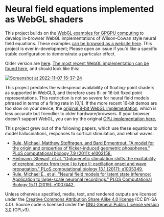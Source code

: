 # Neural field equations implemented as WebGL shaders

This project builds on the [WebGL examples for GPGPU computing](https://github.com/michaelerule/webgpgpu) to develop in-browser WebGL implementations of Wilson-Cowan style neural field equations. These examples [can be browsed as a website here](https://michaelerule.github.io/neuralfield/). This project is ever in-development; Please open an issue if you'd like a specific stable configuration to demonstrate a particular effect. 

Older version are [here](https://michaelerule.github.io/neuralfield/gpu/wilson_cowan/index.html).
[The most recent WebGL implementation can be found here](https://michaelerule.github.io/neuralfield/gpu/wilson_cowan/wilson_cowan_gpu_v12_zero_boundary_region.html), and should look like this:

[![Screenshot at 2022-11-07 16-37-24](https://user-images.githubusercontent.com/687425/200365734-4fb6722c-bc61-4379-8fb0-67a9be091ce3.png)](https://michaelerule.github.io/neuralfield/gpu/wilson_cowan/wilson_cowan_gpu_v12_zero_boundary_region.html)

This project predates the widespread availability of floating-point shaders as supported in WebGL3, and therefore uses 8- or 16-bit fixed point representations. This restriction is not so severe for neural field models phrased in terms of a firing rate in [0,1]. 
If the more recent 16-bit demos are too slow on your device, the [original 8-bit WebGL implementation](https://michaelerule.github.io/neuralfield/gpu/wilson_cowan/wilson_cowan_gpu_v01_8bit.html), which is less accurate but friendlier to older hardware/browsers. If your browser doesn't support WebGL, you can try the original [CPU implementation here.](https://michaelerule.github.io/neuralfield/cpu/wilson_cowan/wilson_cowan_cpu_adapt.html)

This project grew out of the following papers, which use these equations to model hallucinations, responses to cortical stimulation, and retinal waves: 

 - [Rule, Michael, Matthew Stoffregen, and Bard Ermentrout. "A model for the origin and properties of flicker-induced geometric phosphenes." PLoS computational biology 7.9 (2011): e1002158.](https://journals.plos.org/ploscompbiol/article?id=10.1371/journal.pcbi.1002158)
 - [Heitmann, Stewart, et al. "Optogenetic stimulation shifts the excitability of cerebral cortex from type I to type II: oscillation onset and wave propagation." PLoS computational biology 13.1 (2017): e1005349.](https://journals.plos.org/ploscompbiol/article?id=10.1371/journal.pcbi.1005349)
 - [Rule, Michael E., et al. "Neural field models for latent state inference: Application to large-scale neuronal recordings." PLOS Computational Biology 15.11 (2019): e1007442.](https://journals.plos.org/ploscompbiol/article?id=10.1371/journal.pcbi.1007442)

Unless otherwise specified, media, text, and rendered outputs are licensed under the [Creative Commons Attribution Share Alike 4.0 license](https://choosealicense.com/licenses/cc-by-sa-4.0/) (CC BY-SA 4.0). Source code is licensed under the [GNU General Public License version 3.0](https://www.gnu.org/copyleft/gpl.html) (GPLv3). 
